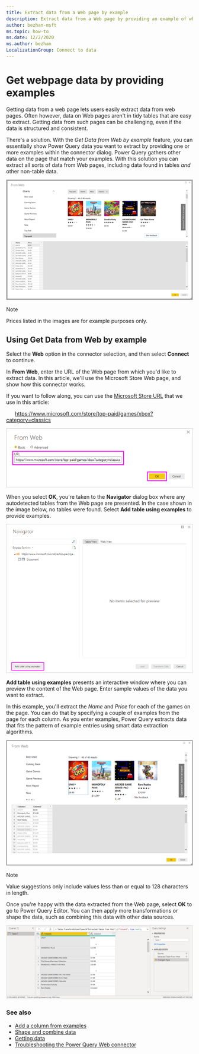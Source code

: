 ```yaml
---
title: Extract data from a Web page by example
description: Extract data from a Web page by providing an example of what you want to pull
author: bezhan-msft
ms.topic: how-to
ms.date: 12/2/2020
ms.author: bezhan
LocalizationGroup: Connect to data
---
```

# Get webpage data by providing examples

Getting data from a web page lets users easily extract data from web pages. Often however, data on Web pages aren't in tidy tables that are easy to extract. Getting data from such pages can be challenging, even if the data is structured and consistent.

There's a solution. With the *Get Data from Web by example* feature, you can essentially show Power Query data you want to extract by providing one or more examples within the connector dialog. Power Query gathers other data on the page that match your examples. With this solution you can extract all sorts of data from Web pages, including data found in tables *and* other non-table data.

![Get data from web by example.](web-by-example_01.png)

>[!NOTE]
>Prices listed in the images are for example purposes only.

## Using Get Data from Web by example

Select the **Web** option in the connector selection, and then select **Connect** to continue.

In **From Web**, enter the URL of the Web page from which you'd like to extract data. In this article, we'll use the Microsoft Store Web page, and show how this connector works.

If you want to follow along, you can use the [Microsoft Store URL](https://www.microsoft.com/store/top-paid/games/xbox?category=classics) that we use in this article:

&nbsp;&nbsp;&nbsp;&nbsp;&nbsp;&nbsp;https://www.microsoft.com/store/top-paid/games/xbox?category=classics

![Web dialog.](web-by-example_04.png)

When you select **OK**, you're taken to the **Navigator** dialog box where any autodetected tables from the Web page are presented. In the case shown in the image below, no tables were found. Select **Add table using examples** to provide examples.

![Navigator window.](web-by-example_05.png)

**Add table using examples** presents an interactive window where you can preview the content of the Web page. Enter sample values of the data you want to extract.

In this example, you'll extract the *Name* and *Price* for each of the games on the page. You can do that by specifying a couple of examples from the page for each column. As you enter examples, Power Query extracts data that fits the pattern of example entries using smart data extraction algorithms.

![data by example.](web-by-example_06.png)

> [!NOTE]
> Value suggestions only include values less than or equal to 128 characters in length.

Once you're happy with the data extracted from the Web page, select **OK** to go to Power Query Editor. You can then apply more transformations or shape the data, such as combining this data with other data sources.

![applying more transformations.](web-by-example_07.png)

### See also

* [Add a column from examples](../../column-from-example.md)
* [Shape and combine data](/power-query/power-query-ui)
* [Getting data](../../get-data-experience.md)
* [Troubleshooting the Power Query Web connector](web-troubleshoot.md)
